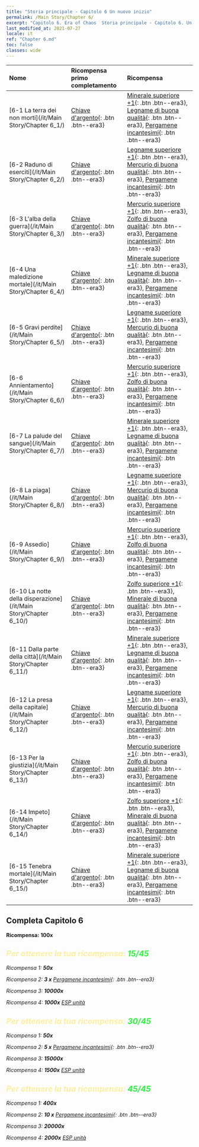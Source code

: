 ```yaml
---
title: "Storia principale - Capitolo 6 Un nuovo inizio"
permalink: /Main Story/Chapter 6/
excerpt: "Capitolo 6. Era of Chaos  Storia principale - Capitolo 6. Un nuovo inizio"
last_modified_at: 2021-07-27
locale: it
ref: "Chapter 6.md"
toc: false
classes: wide
---
```


  | Nome |  Ricompensa primo completamento | Ricompensa |
  |:------------|:------------|:------------| 
  | [6-1 La terra dei non morti](/it/Main Story/Chapter 6_1/) | [Chiave d'argento](/ItemsIT/con_693/){: .btn .btn--era3} | [Minerale superiore +1](/ItemsIT/mat_19/){: .btn .btn--era3}, [Legname di buona qualità](/ItemsIT/mat_13/){: .btn .btn--era3}, [Pergamene incantesimi](/ItemsIT/con_694/){: .btn .btn--era3} |
  | [6-2 Raduno di eserciti](/it/Main Story/Chapter 6_2/) | [Chiave d'argento](/ItemsIT/con_693/){: .btn .btn--era3} | [Legname superiore +1](/ItemsIT/mat_20/){: .btn .btn--era3}, [Mercurio di buona qualità](/ItemsIT/mat_14/){: .btn .btn--era3}, [Pergamene incantesimi](/ItemsIT/con_694/){: .btn .btn--era3} |
  | [6-3 L'alba della guerra](/it/Main Story/Chapter 6_3/) | [Chiave d'argento](/ItemsIT/con_693/){: .btn .btn--era3} | [Mercurio superiore +1](/ItemsIT/mat_21/){: .btn .btn--era3}, [Zolfo di buona qualità](/ItemsIT/mat_15/){: .btn .btn--era3}, [Pergamene incantesimi](/ItemsIT/con_694/){: .btn .btn--era3} |
  | [6-4 Una maledizione mortale](/it/Main Story/Chapter 6_4/) | [Chiave d'argento](/ItemsIT/con_693/){: .btn .btn--era3} | [Minerale superiore +1](/ItemsIT/mat_19/){: .btn .btn--era3}, [Legname di buona qualità](/ItemsIT/mat_13/){: .btn .btn--era3}, [Pergamene incantesimi](/ItemsIT/con_694/){: .btn .btn--era3} |
  | [6-5 Gravi perdite](/it/Main Story/Chapter 6_5/) | [Chiave d'argento](/ItemsIT/con_693/){: .btn .btn--era3} | [Legname superiore +1](/ItemsIT/mat_20/){: .btn .btn--era3}, [Mercurio di buona qualità](/ItemsIT/mat_14/){: .btn .btn--era3}, [Pergamene incantesimi](/ItemsIT/con_694/){: .btn .btn--era3} |
  | [6-6 Annientamento](/it/Main Story/Chapter 6_6/) | [Chiave d'argento](/ItemsIT/con_693/){: .btn .btn--era3} | [Mercurio superiore +1](/ItemsIT/mat_21/){: .btn .btn--era3}, [Zolfo di buona qualità](/ItemsIT/mat_15/){: .btn .btn--era3}, [Pergamene incantesimi](/ItemsIT/con_694/){: .btn .btn--era3} |
  | [6-7 La palude del sangue](/it/Main Story/Chapter 6_7/) | [Chiave d'argento](/ItemsIT/con_693/){: .btn .btn--era3} | [Minerale superiore +1](/ItemsIT/mat_19/){: .btn .btn--era3}, [Legname di buona qualità](/ItemsIT/mat_13/){: .btn .btn--era3}, [Pergamene incantesimi](/ItemsIT/con_694/){: .btn .btn--era3} |
  | [6-8 La piaga](/it/Main Story/Chapter 6_8/) | [Chiave d'argento](/ItemsIT/con_693/){: .btn .btn--era3} | [Legname superiore +1](/ItemsIT/mat_20/){: .btn .btn--era3}, [Mercurio di buona qualità](/ItemsIT/mat_14/){: .btn .btn--era3}, [Pergamene incantesimi](/ItemsIT/con_694/){: .btn .btn--era3} |
  | [6-9 Assedio](/it/Main Story/Chapter 6_9/) | [Chiave d'argento](/ItemsIT/con_693/){: .btn .btn--era3} | [Mercurio superiore +1](/ItemsIT/mat_21/){: .btn .btn--era3}, [Zolfo di buona qualità](/ItemsIT/mat_15/){: .btn .btn--era3}, [Pergamene incantesimi](/ItemsIT/con_694/){: .btn .btn--era3} |
  | [6-10 La notte della disperazione](/it/Main Story/Chapter 6_10/) | [Chiave d'argento](/ItemsIT/con_693/){: .btn .btn--era3} | [Zolfo superiore +1](/ItemsIT/mat_22/){: .btn .btn--era3}, [Minerale di buona qualità](/ItemsIT/mat_12/){: .btn .btn--era3}, [Pergamene incantesimi](/ItemsIT/con_694/){: .btn .btn--era3} |
  | [6-11 Dalla parte della città](/it/Main Story/Chapter 6_11/) | [Chiave d'argento](/ItemsIT/con_693/){: .btn .btn--era3} | [Minerale superiore +1](/ItemsIT/mat_19/){: .btn .btn--era3}, [Legname di buona qualità](/ItemsIT/mat_13/){: .btn .btn--era3}, [Pergamene incantesimi](/ItemsIT/con_694/){: .btn .btn--era3} |
  | [6-12 La presa della capitale](/it/Main Story/Chapter 6_12/) | [Chiave d'argento](/ItemsIT/con_693/){: .btn .btn--era3} | [Legname superiore +1](/ItemsIT/mat_20/){: .btn .btn--era3}, [Mercurio di buona qualità](/ItemsIT/mat_14/){: .btn .btn--era3}, [Pergamene incantesimi](/ItemsIT/con_694/){: .btn .btn--era3} |
  | [6-13 Per la giustizia](/it/Main Story/Chapter 6_13/) | [Chiave d'argento](/ItemsIT/con_693/){: .btn .btn--era3} | [Mercurio superiore +1](/ItemsIT/mat_21/){: .btn .btn--era3}, [Zolfo di buona qualità](/ItemsIT/mat_15/){: .btn .btn--era3}, [Pergamene incantesimi](/ItemsIT/con_694/){: .btn .btn--era3} |
  | [6-14 Impeto](/it/Main Story/Chapter 6_14/) | [Chiave d'argento](/ItemsIT/con_693/){: .btn .btn--era3} | [Zolfo superiore +1](/ItemsIT/mat_22/){: .btn .btn--era3}, [Minerale di buona qualità](/ItemsIT/mat_12/){: .btn .btn--era3}, [Pergamene incantesimi](/ItemsIT/con_694/){: .btn .btn--era3} |
  | [6-15 Tenebra mortale](/it/Main Story/Chapter 6_15/) | [Chiave d'argento](/ItemsIT/con_693/){: .btn .btn--era3} | [Minerale superiore +1](/ItemsIT/mat_19/){: .btn .btn--era3}, [Legname di buona qualità](/ItemsIT/mat_13/){: .btn .btn--era3}, [Pergamene incantesimi](/ItemsIT/con_694/){: .btn .btn--era3} |


## Completa Capitolo 6

 **Ricompensa:**  **100x** <i class="fas fa-gem"/>



## <span style="color: #ffeea0">Per ottenere la tua ricompensa: </span><span style="color: #27f73a">15/45</span>

 Ricompensa 1:  **50x** <i class="fas fa-gem"/>

 Ricompensa 2: **3 x** [Pergamene incantesimi](/ItemsIT/con_694/){: .btn .btn--era3}

 Ricompensa 3:  **10000x** <i class="fas fa-coins"/>

 Ricompensa 4:  **1000x** [ESP unità](/ItemsIT/con_902/)



## <span style="color: #ffeea0">Per ottenere la tua ricompensa: </span><span style="color: #27f73a">30/45</span>

 Ricompensa 1:  **50x** <i class="fas fa-gem"/>

 Ricompensa 2: **5 x** [Pergamene incantesimi](/ItemsIT/con_694/){: .btn .btn--era3}

 Ricompensa 3:  **15000x** <i class="fas fa-coins"/>

 Ricompensa 4:  **1500x** [ESP unità](/ItemsIT/con_902/)



## <span style="color: #ffeea0">Per ottenere la tua ricompensa: </span><span style="color: #27f73a">45/45</span>

 Ricompensa 1:  **400x** <i class="fas fa-gem"/>

 Ricompensa 2: **10 x** [Pergamene incantesimi](/ItemsIT/con_694/){: .btn .btn--era3}

 Ricompensa 3:  **20000x** <i class="fas fa-coins"/>

 Ricompensa 4:  **2000x** [ESP unità](/ItemsIT/con_902/)

